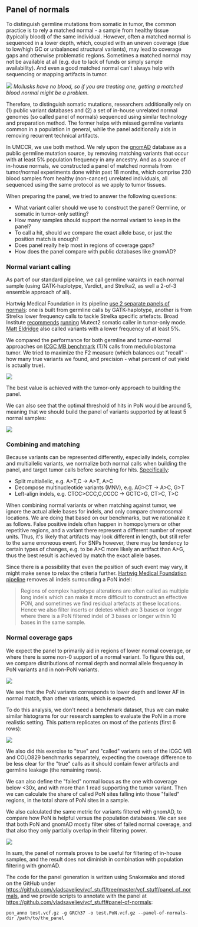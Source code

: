 ## Panel of normals
To distinguish germline mutations from somatic in tumor, the common practice is to rely a matched normal - a sample from healthy tissue (typically blood) of the same individual. However, often a matched normal is sequenced in a lower depth, which, coupled with an uneven coverage (due to low/high GC or unbalanced structural variants), may lead to coverage gaps and otherwise problematic regions. Sometimes a matched normal may not be available at all (e.g. due to lack of funds or simply sample availability). And even a good matched normal can't always help with sequencing or mapping artifacts in tumor.

![](panel_of_normals/Screen%20Shot%202019-03-18%20at%2022.31.35.png)
_Mollusks have no blood, so if you are treating one, getting a matched blood normal might be a problem._

Therefore, to distinguish somatic mutations, researchers additionally rely on (1) public variant databases and (2) a set of in-house unrelated normal genomes (so called panel of normals) sequenced using similar technology and preparation method. The former helps with missed germline variants common in a population in general, while the panel additionally aids in removing recurrent technical artifacts. 

In UMCCR, we use both method. We rely upon the [gnomAD](https://gnomad.broadinstitute.org) database as a public germline mutation source, by removing matching variants that occur with at least 5% population frequency in any ancestry. And as a source of in-house normals, we constructed a panel of matched normals from tumor/normal experiments done within past 18 months, which comprise 230 blood samples from healthy (non-cancer) unrelated individuals, all sequenced using the same protocol as we apply to tumor tissues. 

When preparing the panel, we tried to answer the following questions:

* What variant caller should we use to construct the panel? Germline, or somatic in tumor-only setting?
* How many samples should support the normal variant to keep in the panel?
* To call a hit, should we compare the exact allele base, or just the position match is enough?
* Does panel really help most in regions of coverage gaps?
* How does the panel compare with public databases like gnomAD?

### Normal variant calling
As part of our standard pipeline, we call germline varaints in each normal sample (using GATK-haplotype, Vardict, and Strelka2, as well a 2-of-3 ensemble approach of all). 

Hartwig Medical Foundation in its pipeline [use 2 separate panels of normals](https://www.biorxiv.org/content/biorxiv/early/2018/09/20/415133.full.pdf): one is built from germline calls by GATK-haplotype, another is from Strelka lower frequency calls to tackle Strelka specific artefacts. Broad Institute [recommends](https://gatkforums.broadinstitute.org/gatk/discussion/11053/panel-of-normals-pon) [running](https://software.broadinstitute.org/gatk/documentation/tooldocs/4.beta.1/org_broadinstitute_hellbender_tools_walkers_mutect_CreateSomaticPanelOfNormals.php) Mutect2 somatic caller in tumor-only mode. [Matt Eldridge](/https://bioinformatics-core-shared-training.github.io/cruk-summer-school-2017/Day3/somatic_snv_filtering.html#25/) also called variants with a lower frequency of at least 5%. 

We compared the performance for both germline and tumor-normal approaches on [ICGC MB benchmark](https://www.nature.com/articles/ncomms10001) (T/N calls from medulloblastoma tumor. We tried to maximize the F2 measure (which balances out "recall" - how many true variants we found, and precision - what percent of out yield is actually true).

![](panel_of_normals/FD8F575E-9580-4032-BB42-625910692035%202.png)

The best value is achieved with the tumor-only approach to building the panel.

We can also see that the optimal threshold of hits in PoN would be around 5, meaning that we should build the panel of variants supported by at least 5 normal samples:

![](panel_of_normals/000025.png)

### Combining and matching
Because variants can be represented differently, especially indels, complex and multiallelic variants, we normalize both normal calls when building the panel, and target tumor calls before searching for hits. [Specifically](https://github.com/vladsaveliev/vcf_stuff#vcf-normalisation):

* Split multiallelic, e.g. A>T,C -> A>T, A>C
* Decompose multinucleotide variants (MNV), e.g. AG>CT -> A>C, G>T
* Left-align indels, e.g. CTCC>CCC,C,CCCC -> GCTC>G, CT>C, T>C

When combining normal variants or when matching against tumor, we ignore the actual allele bases for indels, and only compare chromosomal locations. We are doing that based on our benchmarks, but we rationalize it as follows. False positive indels often happen in homopolymers or other repetitive regions, and a variant there represent a different number of repeat units. Thus, it's likely that artifacts may look different in length, but still refer to the same erroneous event. For SNPs however, there may be tendency to certain types of changes, e.g. to be A>C more likely an artifact than A>G, thus the best result is achieved by match the exact allele bases.

Since there is a possibility that even the position of such event may vary, it might make sense to relax the criteria further. [Hartwig Medical Foundation pipeline](https://www.biorxiv.org/content/biorxiv/early/2018/09/20/415133.full.pdf) removes all indels surrounding a PoN indel:

> Regions of complex haplotype alterations are often called as multiple long indels which can make it more difficult to construct an effective PON, and sometimes we find residual artefacts at these locations. Hence we also filter inserts or deletes which are 3 bases or longer where there is a PoN filtered indel of 3 bases or longer within 10 bases in the same sample.  

### Normal coverage gaps
We expect the panel to primarily aid in regions of lower normal coverage, or where there is some non-0 support of a normal variant. To figure this out, we compare distributions of normal depth and normal allele frequency in PoN variants and in non-PoN variants.

![](panel_of_normals/00002c.png)

We see that the PoN variants corresponds to lower depth and lower AF in normal match, than other variants, which is expected. 

To do this analysis, we don't need a benchmark dataset, thus we can make similar histograms for our research samples to evaluate the PoN in a more realistic setting.  This pattern replicates on most of the patients (first 6 rows):

![](panel_of_normals/00000d%202.png)

We also did this exercise to "true" and "called" variants sets of the ICGC MB and COLO829 benchmarks separately, expecting the coverage difference to be less clear for the "true" calls as it should contain fewer artifacts and germline leakage (the remaining rows).

We can also define the "failed" normal locus as the one with coverage below <30x, and with more than 1 read supporting the tumor variant. Then we can calculate the share of called PoN sites falling into those "failed" regions, in the total share of PoN sites in a sample.

We also calculated the same metric for variants filtered with gnomAD, to compare how PoN is helpful versus the population databases. We can see that both PoN and gnomAD mostly filter sites of failed normal coverage, and that also they only partially overlap in their filtering power.

![](panel_of_normals/10ECB3DF-D4C7-4AF1-82CF-A921B060EB2C%202.png)

In sum, the panel of normals proves to be useful for filtering of in-house samples, and the result does not diminish in combination with population filtering with gnomAD.

The code for the panel generation is written using Snakemake and stored on the GitHub under https://github.com/vladsaveliev/vcf_stuff/tree/master/vcf_stuff/panel_of_normals, and we provide scripts to annotate with the panel at https://github.com/vladsaveliev/vcf_stuff#panel-of-normals:

```
pon_anno test.vcf.gz -g GRCh37 -o test.PoN.vcf.gz --panel-of-normals-dir /path/to/the_panel
```


